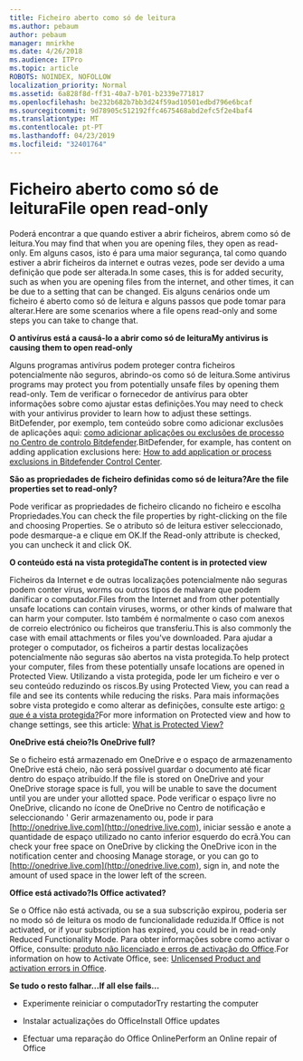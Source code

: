 ```yaml
---
title: Ficheiro aberto como só de leitura
ms.author: pebaum
author: pebaum
manager: mnirkhe
ms.date: 4/26/2018
ms.audience: ITPro
ms.topic: article
ROBOTS: NOINDEX, NOFOLLOW
localization_priority: Normal
ms.assetid: 6a828f8d-ff31-40a7-b701-b2339e771817
ms.openlocfilehash: be232b682b7bb3d24f59ad10501edbd796e6bcaf
ms.sourcegitcommit: 9d78905c512192ffc4675468abd2efc5f2e4baf4
ms.translationtype: MT
ms.contentlocale: pt-PT
ms.lasthandoff: 04/23/2019
ms.locfileid: "32401764"
---
```

# <a name="file-open-read-only"></a><span data-ttu-id="3fde6-102">Ficheiro aberto como só de leitura</span><span class="sxs-lookup"><span data-stu-id="3fde6-102">File open read-only</span></span>

<span data-ttu-id="3fde6-103">Poderá encontrar a que quando estiver a abrir ficheiros, abrem como só de leitura.</span><span class="sxs-lookup"><span data-stu-id="3fde6-103">You may find that when you are opening files, they open as read-only.</span></span> <span data-ttu-id="3fde6-104">Em alguns casos, isto é para uma maior segurança, tal como quando estiver a abrir ficheiros da internet e outras vezes, pode ser devido a uma definição que pode ser alterada.</span><span class="sxs-lookup"><span data-stu-id="3fde6-104">In some cases, this is for added security, such as when you are opening files from the internet, and other times, it can be due to a setting that can be changed.</span></span> <span data-ttu-id="3fde6-105">Eis alguns cenários onde um ficheiro é aberto como só de leitura e alguns passos que pode tomar para alterar.</span><span class="sxs-lookup"><span data-stu-id="3fde6-105">Here are some scenarios where a file opens read-only and some steps you can take to change that.</span></span>
  
 <span data-ttu-id="3fde6-106">**O antivírus está a causá-lo a abrir como só de leitura**</span><span class="sxs-lookup"><span data-stu-id="3fde6-106">**My antivirus is causing them to open read-only**</span></span>
  
<span data-ttu-id="3fde6-107">Alguns programas antivírus podem proteger contra ficheiros potencialmente não seguros, abrindo-os como só de leitura.</span><span class="sxs-lookup"><span data-stu-id="3fde6-107">Some antivirus programs may protect you from potentially unsafe files by opening them read-only.</span></span> <span data-ttu-id="3fde6-108">Tem de verificar o fornecedor de antivírus para obter informações sobre como ajustar estas definições.</span><span class="sxs-lookup"><span data-stu-id="3fde6-108">You may need to check with your antivirus provider to learn how to adjust these settings.</span></span> <span data-ttu-id="3fde6-109">BitDefender, por exemplo, tem conteúdo sobre como adicionar exclusões de aplicações aqui: [como adicionar aplicações ou exclusões de processo no Centro de controlo Bitdefender](https://www.bitdefender.com/support/how-to-add-application-or-process-exclusions-in-bitdefender-control-center-1119.mdl).</span><span class="sxs-lookup"><span data-stu-id="3fde6-109">BitDefender, for example, has content on adding application exclusions here: [How to add application or process exclusions in Bitdefender Control Center](https://www.bitdefender.com/support/how-to-add-application-or-process-exclusions-in-bitdefender-control-center-1119.mdl).</span></span>
  
 <span data-ttu-id="3fde6-110">**São as propriedades de ficheiro definidas como só de leitura?**</span><span class="sxs-lookup"><span data-stu-id="3fde6-110">**Are the file properties set to read-only?**</span></span>
  
<span data-ttu-id="3fde6-111">Pode verificar as propriedades de ficheiro clicando no ficheiro e escolha Propriedades.</span><span class="sxs-lookup"><span data-stu-id="3fde6-111">You can check the file properties by right-clicking on the file and choosing Properties.</span></span> <span data-ttu-id="3fde6-112">Se o atributo só de leitura estiver seleccionado, pode desmarque-a e clique em OK.</span><span class="sxs-lookup"><span data-stu-id="3fde6-112">If the Read-only attribute is checked, you can uncheck it and click OK.</span></span>
  
 <span data-ttu-id="3fde6-113">**O conteúdo está na vista protegida**</span><span class="sxs-lookup"><span data-stu-id="3fde6-113">**The content is in protected view**</span></span>
  
<span data-ttu-id="3fde6-114">Ficheiros da Internet e de outras localizações potencialmente não seguras podem conter vírus, worms ou outros tipos de malware que podem danificar o computador.</span><span class="sxs-lookup"><span data-stu-id="3fde6-114">Files from the Internet and from other potentially unsafe locations can contain viruses, worms, or other kinds of malware that can harm your computer.</span></span> <span data-ttu-id="3fde6-115">Isto também é normalmente o caso com anexos de correio electrónico ou ficheiros que transferiu.</span><span class="sxs-lookup"><span data-stu-id="3fde6-115">This is also commonly the case with email attachments or files you've downloaded.</span></span> <span data-ttu-id="3fde6-116">Para ajudar a proteger o computador, os ficheiros a partir destas localizações potencialmente não seguras são abertos na vista protegida.</span><span class="sxs-lookup"><span data-stu-id="3fde6-116">To help protect your computer, files from these potentially unsafe locations are opened in Protected View.</span></span> <span data-ttu-id="3fde6-117">Utilizando a vista protegida, pode ler um ficheiro e ver o seu conteúdo reduzindo os riscos.</span><span class="sxs-lookup"><span data-stu-id="3fde6-117">By using Protected View, you can read a file and see its contents while reducing the risks.</span></span> <span data-ttu-id="3fde6-118">Para mais informações sobre vista protegido e como alterar as definições, consulte este artigo: [o que é a vista protegida?](https://support.office.com/article/d6f09ac7-e6b9-4495-8e43-2bbcdbcb6653)</span><span class="sxs-lookup"><span data-stu-id="3fde6-118">For more information on Protected view and how to change settings, see this article: [What is Protected View?](https://support.office.com/article/d6f09ac7-e6b9-4495-8e43-2bbcdbcb6653)</span></span>
  
 <span data-ttu-id="3fde6-119">**OneDrive está cheio?**</span><span class="sxs-lookup"><span data-stu-id="3fde6-119">**Is OneDrive full?**</span></span>
  
<span data-ttu-id="3fde6-120">Se o ficheiro está armazenado em OneDrive e o espaço de armazenamento OneDrive está cheio, não será possível guardar o documento até ficar dentro do espaço atribuído.</span><span class="sxs-lookup"><span data-stu-id="3fde6-120">If the file is stored on OneDrive and your OneDrive storage space is full, you will be unable to save the document until you are under your allotted space.</span></span> <span data-ttu-id="3fde6-121">Pode verificar o espaço livre no OneDrive, clicando no ícone de OneDrive no Centro de notificação e seleccionando ' Gerir armazenamento ou, pode ir para [http://onedrive.live.com](http://onedrive.live.com), iniciar sessão e anote a quantidade de espaço utilizado no canto inferior esquerdo do ecrã.</span><span class="sxs-lookup"><span data-stu-id="3fde6-121">You can check your free space on OneDrive by clicking the OneDrive icon in the notification center and choosing Manage storage, or you can go to [http://onedrive.live.com](http://onedrive.live.com), sign in, and note the amount of used space in the lower left of the screen.</span></span>
  
 <span data-ttu-id="3fde6-122">**Office está activado?**</span><span class="sxs-lookup"><span data-stu-id="3fde6-122">**Is Office activated?**</span></span>
  
<span data-ttu-id="3fde6-123">Se o Office não está activada, ou se a sua subscrição expirou, poderia ser no modo só de leitura os modo de funcionalidade reduzida.</span><span class="sxs-lookup"><span data-stu-id="3fde6-123">If Office is not activated, or if your subscription has expired, you could be in read-only Reduced Functionality Mode.</span></span> <span data-ttu-id="3fde6-124">Para obter informações sobre como activar o Office, consulte: [produto não licenciado e erros de activação do Office](https://support.office.com/article/unlicensed-product-and-activation-errors-in-office-0d23d3c0-c19c-4b2f-9845-5344fedc4380).</span><span class="sxs-lookup"><span data-stu-id="3fde6-124">For information on how to Activate Office, see: [Unlicensed Product and activation errors in Office](https://support.office.com/article/unlicensed-product-and-activation-errors-in-office-0d23d3c0-c19c-4b2f-9845-5344fedc4380).</span></span>
  
 <span data-ttu-id="3fde6-125">**Se tudo o resto falhar...**</span><span class="sxs-lookup"><span data-stu-id="3fde6-125">**If all else fails...**</span></span>
  
- <span data-ttu-id="3fde6-126">Experimente reiniciar o computador</span><span class="sxs-lookup"><span data-stu-id="3fde6-126">Try restarting the computer</span></span>
    
- <span data-ttu-id="3fde6-127">Instalar actualizações do Office</span><span class="sxs-lookup"><span data-stu-id="3fde6-127">Install Office updates</span></span>
    
- <span data-ttu-id="3fde6-128">Efectuar uma reparação do Office Online</span><span class="sxs-lookup"><span data-stu-id="3fde6-128">Perform an Online repair of Office</span></span>
    

